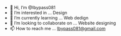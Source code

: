 - 👋 Hi, I’m @Ibypass081
- 👀 I’m interested in ... Design
- 🌱 I’m currently learning ... Web dedign
- 💞️ I’m looking to collaborate on ... Website designing 
- 📫 How to reach me ... Ibypass081@gmail.com

<!---
Ibypass081/Ibypass081 is a ✨ special ✨ repository because its `README.md` (this file) appears on your GitHub profile.
You can click the Preview link to take a look at your changes.
--->
